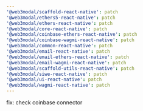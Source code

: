 ```yaml
---
'@web3modal/scaffold-react-native': patch
'@web3modal/ethers5-react-native': patch
'@web3modal/ethers-react-native': patch
'@web3modal/core-react-native': patch
'@web3modal/coinbase-ethers-react-native': patch
'@web3modal/coinbase-wagmi-react-native': patch
'@web3modal/common-react-native': patch
'@web3modal/email-react-native': patch
'@web3modal/email-ethers-react-native': patch
'@web3modal/email-wagmi-react-native': patch
'@web3modal/scaffold-utils-react-native': patch
'@web3modal/siwe-react-native': patch
'@web3modal/ui-react-native': patch
'@web3modal/wagmi-react-native': patch
---
```


fix: check coinbase connector

